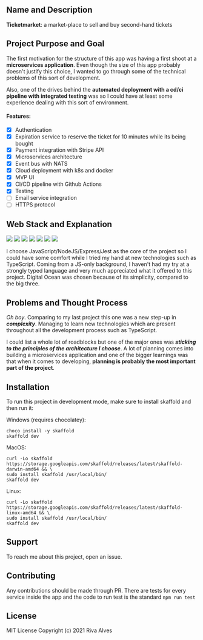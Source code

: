 ## Name and Description
**Ticketmarket**: a market-place to sell and buy second-hand tickets


## Project Purpose and Goal
The first motivation for the structure of this app was having a first shoot at a **microservices application**. Even though the size of this app probably doesn't justify this choice, I wanted to go through some of the technical problems of this sort of development. 

Also, one of the drives behind the **automated deployment with a cd/ci pipeline with integrated testing** was so I could have at least some experience dealing with this sort of environment.

#### Features:
- [x] Authentication
- [x] Expiration service to reserve the ticket for 10 minutes while its being bought 
- [x] Payment integration with Stripe API
- [x] Microservices architecture
- [x] Event bus with NATS
- [x] Cloud deployment with k8s and docker
- [x] MVP UI
- [x] CI/CD pipeline with Github Actions
- [x] Testing  
- [ ] Email service integration
- [ ] HTTPS protocol

## Web Stack and Explanation
![](https://img.shields.io/static/v1?label=Language&message=TypeScript&color=blue)
![](https://img.shields.io/badge/Database-MongoDB-lightgrey)
![](https://img.shields.io/badge/Virtualization-Docker-lightblue)
![](https://img.shields.io/badge/Test-Jest-dark%20yellow)
![](https://img.shields.io/badge/Containerization-Kubernetes-red)
![](https://img.shields.io/badge/CI%2FCD-Github%20Actions-red)
![](https://img.shields.io/badge/Cloud-Digital%20Ocean-blue)


I choose JavaScript/NodeJS/Express/Jest as the core of the project so I could have some comfort while I tried my hand at new technologies such as TypeScript. Coming from a JS-only background, I haven't had my try at a strongly typed language and very much appreciated what it offered to this project.
Digital Ocean was chosen because of its simplicity, compared to the big three.

## Problems and Thought Process

*Oh boy*. Comparing to my last project this one was a new step-up in ***complexity***. Managing to learn new technologies which are present throughout all the development process such as TypeScript.

I could list a whole lot of roadblocks but one of the major ones was ***sticking to the principles of the architecture I choose***. A lot of planning comes into building a microservices application and one of the bigger learnings was that when it comes to developing, **planning is probably the most important part of the project**. 

## Installation

To run this project in development mode, make sure to install skaffold and then run it:

Windows (requires chocolatey):
```
choco install -y skaffold
skaffold dev
```

MacOS:
```
curl -Lo skaffold https://storage.googleapis.com/skaffold/releases/latest/skaffold-darwin-amd64 && \
sudo install skaffold /usr/local/bin/
skaffold dev
```

Linux:
```
curl -Lo skaffold https://storage.googleapis.com/skaffold/releases/latest/skaffold-linux-amd64 && \
sudo install skaffold /usr/local/bin/
skaffold dev
```

## Support

To reach me about this project, open an issue.


## Contributing

Any contributions should be made through PR. There are tests for every service inside the app and the code to run test is the standard ```npm run test```


## License

MIT License
Copyright (c) 2021 Riva Alves 
